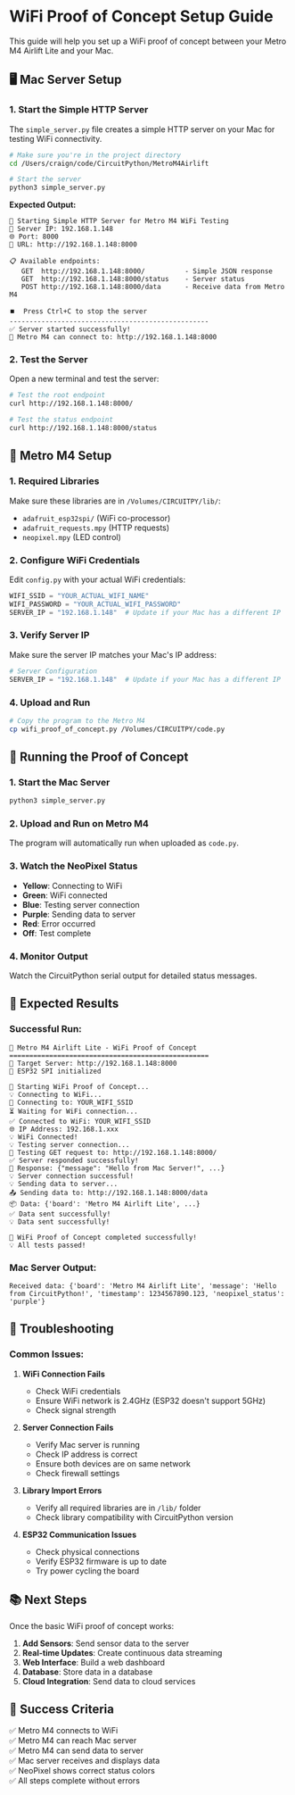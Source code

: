 # WiFi Proof of Concept Setup Guide

This guide will help you set up a WiFi proof of concept between your Metro M4 Airlift Lite and your Mac.

## 🖥️ Mac Server Setup

### 1. Start the Simple HTTP Server

The `simple_server.py` file creates a simple HTTP server on your Mac for testing WiFi connectivity.

```bash
# Make sure you're in the project directory
cd /Users/craign/code/CircuitPython/MetroM4Airlift

# Start the server
python3 simple_server.py
```

**Expected Output:**
```
🚀 Starting Simple HTTP Server for Metro M4 WiFi Testing
📍 Server IP: 192.168.1.148
🌐 Port: 8000
📡 URL: http://192.168.1.148:8000

📋 Available endpoints:
   GET  http://192.168.1.148:8000/          - Simple JSON response
   GET  http://192.168.1.148:8000/status    - Server status
   POST http://192.168.1.148:8000/data      - Receive data from Metro M4

⏹️  Press Ctrl+C to stop the server
--------------------------------------------------
✅ Server started successfully!
🔗 Metro M4 can connect to: http://192.168.1.148:8000
```

### 2. Test the Server

Open a new terminal and test the server:

```bash
# Test the root endpoint
curl http://192.168.1.148:8000/

# Test the status endpoint
curl http://192.168.1.148:8000/status
```

## 🔧 Metro M4 Setup

### 1. Required Libraries

Make sure these libraries are in `/Volumes/CIRCUITPY/lib/`:
- `adafruit_esp32spi/` (WiFi co-processor)
- `adafruit_requests.mpy` (HTTP requests)
- `neopixel.mpy` (LED control)

### 2. Configure WiFi Credentials

Edit `config.py` with your actual WiFi credentials:

```python
WIFI_SSID = "YOUR_ACTUAL_WIFI_NAME"
WIFI_PASSWORD = "YOUR_ACTUAL_WIFI_PASSWORD"
SERVER_IP = "192.168.1.148"  # Update if your Mac has a different IP
```

### 3. Verify Server IP

Make sure the server IP matches your Mac's IP address:

```python
# Server Configuration
SERVER_IP = "192.168.1.148"  # Update if your Mac has a different IP
```

### 4. Upload and Run

```bash
# Copy the program to the Metro M4
cp wifi_proof_of_concept.py /Volumes/CIRCUITPY/code.py
```

## 🚀 Running the Proof of Concept

### 1. Start the Mac Server
```bash
python3 simple_server.py
```

### 2. Upload and Run on Metro M4
The program will automatically run when uploaded as `code.py`.

### 3. Watch the NeoPixel Status

- **Yellow**: Connecting to WiFi
- **Green**: WiFi connected
- **Blue**: Testing server connection
- **Purple**: Sending data to server
- **Red**: Error occurred
- **Off**: Test complete

### 4. Monitor Output

Watch the CircuitPython serial output for detailed status messages.

## 📡 Expected Results

### Successful Run:
```
🚀 Metro M4 Airlift Lite - WiFi Proof of Concept
==================================================
📡 Target Server: http://192.168.1.148:8000
🔧 ESP32 SPI initialized

🎯 Starting WiFi Proof of Concept...
💡 Connecting to WiFi...
📶 Connecting to: YOUR_WIFI_SSID
⏳ Waiting for WiFi connection...
✅ Connected to WiFi: YOUR_WIFI_SSID
🌐 IP Address: 192.168.1.xxx
💡 WiFi Connected!
💡 Testing server connection...
🔗 Testing GET request to: http://192.168.1.148:8000/
✅ Server responded successfully!
📄 Response: {"message": "Hello from Mac Server!", ...}
💡 Server connection successful!
💡 Sending data to server...
📤 Sending data to: http://192.168.1.148:8000/data
📦 Data: {'board': 'Metro M4 Airlift Lite', ...}
✅ Data sent successfully!
💡 Data sent successfully!

🎉 WiFi Proof of Concept completed successfully!
💡 All tests passed!
```

### Mac Server Output:
```
Received data: {'board': 'Metro M4 Airlift Lite', 'message': 'Hello from CircuitPython!', 'timestamp': 1234567890.123, 'neopixel_status': 'purple'}
```

## 🔧 Troubleshooting

### Common Issues:

1. **WiFi Connection Fails**
   - Check WiFi credentials
   - Ensure WiFi network is 2.4GHz (ESP32 doesn't support 5GHz)
   - Check signal strength

2. **Server Connection Fails**
   - Verify Mac server is running
   - Check IP address is correct
   - Ensure both devices are on same network
   - Check firewall settings

3. **Library Import Errors**
   - Verify all required libraries are in `/lib/` folder
   - Check library compatibility with CircuitPython version

4. **ESP32 Communication Issues**
   - Check physical connections
   - Verify ESP32 firmware is up to date
   - Try power cycling the board

## 📚 Next Steps

Once the basic WiFi proof of concept works:

1. **Add Sensors**: Send sensor data to the server
2. **Real-time Updates**: Create continuous data streaming
3. **Web Interface**: Build a web dashboard
4. **Database**: Store data in a database
5. **Cloud Integration**: Send data to cloud services

## 🎯 Success Criteria

✅ Metro M4 connects to WiFi  
✅ Metro M4 can reach Mac server  
✅ Metro M4 can send data to server  
✅ Mac server receives and displays data  
✅ NeoPixel shows correct status colors  
✅ All steps complete without errors
